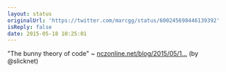 ```yaml
---
layout: status
originalUrl: 'https://twitter.com/marcgg/status/600245698446139392'
isReply: false
date: 2015-05-18 10:25:01
---
```


"The bunny theory of code" ~ [nczonline.net/blog/2015/05/1…](http://www.nczonline.net/blog/2015/05/14/the-bunny-theory-of-code/) (by @slicknet)
